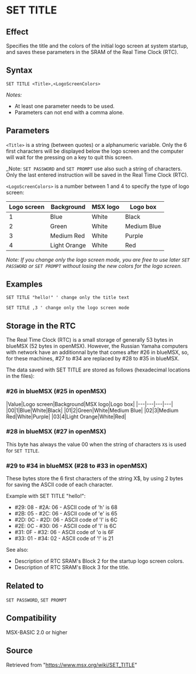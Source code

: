 # SET TITLE

## Effect

Specifies the title and the colors of the initial logo screen at system startup, and saves these parameters in the SRAM of the Real Time Clock (RTC).

## Syntax

`SET TITLE <Title>,<LogoScreenColors>`

_Notes:_
- At least one parameter needs to be used.
- Parameters can not end with a comma alone.

## Parameters

`<Title>` is a string (between quotes) or a alphanumeric variable. Only the 6 first characters will be displayed below the logo screen and the computer will wait for the pressing on a key to quit this screen.

_Note: `SET PASSWORD` and `SET PROMPT` use also such a string of characters. Only the last entered instruction will be saved in the Real Time Clock (RTC).

`<LogoScreenColors>` is a number between 1 and 4 to specify the type of logo screen: 

|Logo screen|Background|MSX logo|Logo box|
|---|---|---|---|
|1|Blue|White|Black|
|2|Green|White|Medium Blue|
|3|Medium Red|White|Purple|
|4|Light Orange|White|Red|

_Note: If you change only the logo screen mode, you are free to use later `SET PASSWORD` or `SET PROMPT` without losing the new colors for the logo screen._

## Examples

```basic
SET TITLE "hello!" ' change only the title text
```

```basic
SET TITLE ,3 ' change only the logo screen mode
```

## Storage in the RTC

The Real Time Clock (RTC) is a small storage of generally 53 bytes in blueMSX (52 bytes in openMSX). However, the Russian Yamaha computers with network have an additionnal byte that comes after #26 in blueMSX, so, for these machines, #27 to #34 are replaced by #28 to #35 in blueMSX.

The data saved with SET TITLE are stored as follows (hexadecimal locations in the files):

### #26 in blueMSX (#25 in openMSX)

|Value|Logo screen|Background|MSX logo|Logo box|
|---|---|---|---|
|00|1|Blue|White|Black|
|01|2|Green|White|Medium Blue|
|02|3|Medium Red|White|Purple|
|03|4|Light Orange|White|Red|

### #28 in blueMSX (#27 in openMSX)

This byte has always the value 00 when the string of characters `X$` is used for `SET TITLE`.

### #29 to #34 in blueMSX (#28 to #33 in openMSX)

These bytes store the 6 first characters of the string X$, by using 2 bytes for saving the ASCII code of each character.

Example with SET TITLE "hello!":
- #29: 08 - #2A: 06 - ASCII code of 'h' is 68
- #2B: 05 - #2C: 06 - ASCII code of 'e' is 65
- #2D: 0C - #2D: 06 - ASCII code of 'l' is 6C
- #2E: 0C - #30: 06 - ASCII code of 'l' is 6C
- #31: 0F - #32: 06 - ASCII code of 'o is 6F
- #33: 01 - #34: 02 - ASCII code of '!' is 21

See also:
- Description of RTC SRAM's Block 2 for the startup logo screen colors.
- Description of RTC SRAM's Block 3 for the title.

## Related to

`SET PASSWORD`, `SET PROMPT`

## Compatibility

MSX-BASIC 2.0 or higher

## Source

Retrieved from "https://www.msx.org/wiki/SET_TITLE"
